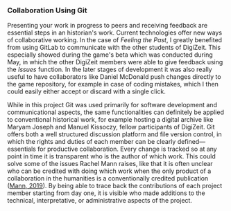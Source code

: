 ### Collaboration Using Git

Presenting your work in progress to peers and receiving feedback are essential steps in an historian's work. Current technologies offer new ways of collaborative working. In the case of *Feeling the Past*, I greatly benefited from using GitLab to communicate with the other students of DigiZeit. This especially showed during the game's beta which was conducted during May, in which the other DigiZeit members were able to give feedback using the *Issues* function. In the later stages of development it was also really useful to have collaborators like Daniel McDonald push changes directly to the game repository, for example in case of coding mistakes, which I then could easily either accept or discard with a single click. 

While in this project Git was used primarily for software development and communicational aspects, the same functionalities can definitely be applied to conventional historical work, for example hosting a digital archive like Maryam Joseph and Manuel Kissoczy, fellow participants of DigiZeit. Git offers both a well structured discussion platform and file version control, in which the rights and duties of each member can be clearly defined—essentials for productive collaboration. Every change is tracked so at any point in time it is transparent who is the author of which work. This could solve some of the issues Rachel Mann raises, like that it is often unclear who can be credited with doing which work when the only product of a collaboration in the humanities is a conventionally credited publication ([Mann, 2019](bibliography.md#mann-2019)). By being able to trace back the contributions of each project member starting from day one, it is visible who made additions to the technical, interpretative, or administrative aspects of the project.
